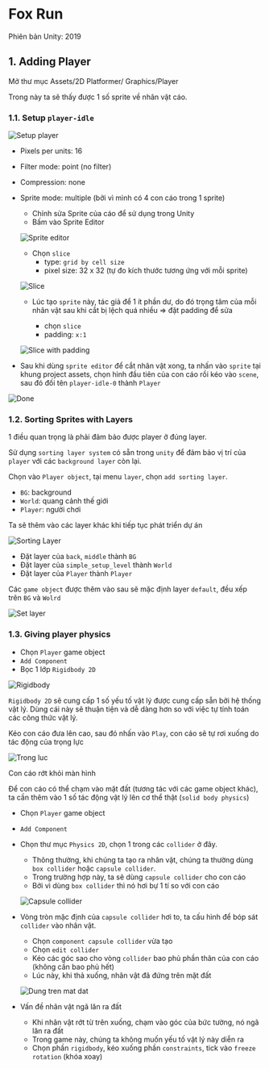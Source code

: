# Fox Run

Phiên bản Unity: 2019

## 1. Adding Player

Mở thư mục Assets/2D Platformer/ Graphics/Player

Trong này ta sẽ thấy được 1 số sprite về nhân vật cáo.

### 1.1. Setup `player-idle`

![Setup player](md_assets/setup-player-idle.png)

- Pixels per units: 16
- Filter mode: point (no filter)
- Compression: none
- Sprite mode: multiple (bởi vì mình có 4 con cáo trong 1 sprite)

	- Chỉnh sửa Sprite của cáo để sử dụng trong Unity
	- Bấm vào Sprite Editor

	![Sprite editor](md_assets/spriteeditor.png)

	- Chọn `slice`
		- type: `grid by cell size`
		- pixel size: 32 x 32 (tự đo kích thước tương ứng với mỗi sprite)

	![Slice](md_assets/sliceby32.png)

	- Lúc tạo `sprite` này, tác giả để 1 ít phần dư, do đó trọng tâm của mỗi nhân vật sau khi cắt bị lệch quá nhiều => đặt padding để sửa

		- chọn `slice`
		- padding: `x:1`

	![Slice with padding](md_assets/slicewithpadding.png)

- Sau khi dùng `sprite editor` để cắt nhân vật xong, ta nhấn vào `sprite` tại khung project assets, chọn hình đầu tiên của con cáo rồi kéo vào `scene`, sau đó đối tên `player-idle-0` thành `Player`

![Done](md_assets/done.png)

### 1.2. Sorting Sprites with Layers

1 điều quan trọng là phải đảm bảo được player ở đúng layer.

Sử dụng `sorting layer system` có sẵn trong `unity` để đảm bảo 
vị trí của `player` với các `background layer` còn lại.

Chọn vào `Player object`, tại menu `layer`, chọn `add sorting layer`.

- `BG`: background
- `World`: quang cảnh thế giới
- `Player`: người chơi

Ta sẽ thêm vào các layer khác khi tiếp tục phát triển dự án

![Sorting Layer](md_assets/sortinglayer.png)

- Đặt layer của `back`, `middle` thành `BG`
- Đặt layer của `simple_setup_level` thành `World`
- Đặt layer của `Player` thành `Player`

Các `game object` được thêm vào sau sẽ mặc định layer `default`, đều
xếp trên `BG` và `Wolrd`

![Set layer](md_assets/setlayer.png)

### 1.3. Giving player physics

- Chọn `Player` game object
- `Add Component`
- Bọc 1 lớp `Rigidbody 2D`

![Rigidbody](md_assets/rigidbody.png)

`Rigidbody 2D` sẽ cung cấp 1 số yếu tố vật lý được cung cấp sẵn 
bởi hệ thống vật lý. Dùng cái này sẽ thuận tiện và dễ dàng hơn
so với việc tự tính toán các công thức vật lý.

Kéo con cáo đưa lên cao, sau đó nhấn vào `Play`, con cáo sẽ tự rơi xuống
do tác động của trọng lực

![Trong luc](md_assets/trongluc.png)

Con cáo rớt khỏi màn hình

Để con cáo có thể chạm vào mặt đất (tương tác với các game object khác), ta cần thêm vào 1 số tác động vật lý lên cơ thể thật (`solid body physics`)

- Chọn `Player` game object
- `Add Component`
- Chọn thư mục `Physics 2D`, chọn 1 trong các `collider` ở đây.
	
	- Thông thường, khi chúng ta tạo ra nhân vật, chúng ta thường 
	dùng `box collider` hoặc `capsule collider`. 
	- Trong trường hợp này, ta sẽ dùng `capsule collider` cho con cáo
	- Bởi vì dùng `box collider` thì nó hơi bự 1 tí so với con cáo

	![Capsule collider](md_assets/capsulecollider.png)

- Vòng tròn mặc định của `capsule collider` hơi to, ta cấu hình để bóp
sát `collider` vào nhân vật.

	- Chọn `component capsule collider` vừa tạo
	- Chọn `edit collider`
	- Kéo các góc sao cho vòng `collider` bao phủ phần thân của con cáo (không cần bao phủ hết)
	- Lúc này, khi thả xuống, nhân vật đã đứng trên mặt đất

	![Dung tren mat dat](md_assets/dungtrenmatdat.png) 

- Vấn đề nhân vật ngã lăn ra đất

	- Khi nhân vật rớt từ trên xuống, chạm vào góc của bức tường, nó ngã
	lăn ra đất
	- Trong game này, chúng ta không muốn yếu tố vật lý này diễn ra
	- Chọn phần `rigidbody`, kéo xuống phần `constraints`, tick vào `freeze rotation` (khóa xoay)
